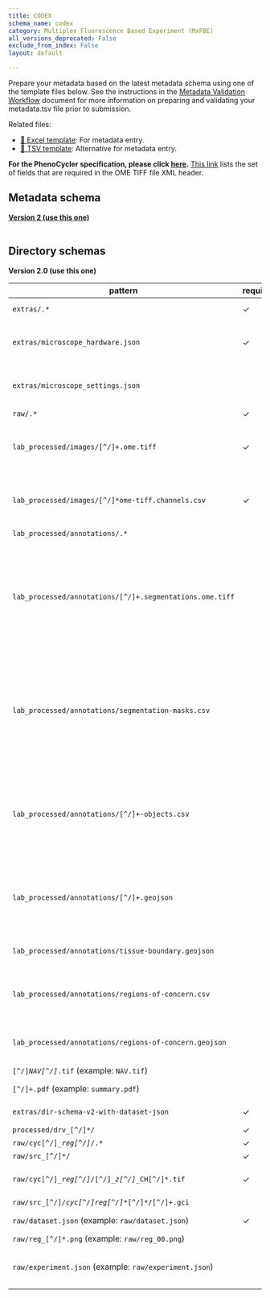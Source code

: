 ```yaml
---
title: CODEX
schema_name: codex
category: Multiplex Fluorescence Based Experiment (MxFBE)
all_versions_deprecated: False
exclude_from_index: False
layout: default

---
```

Prepare your metadata based on the latest metadata schema using one of the template files below. See the instructions in the [Metadata Validation Workflow](https://docs.google.com/document/d/1lfgiDGbyO4K4Hz1FMsJjmJd9RdwjShtJqFYNwKpbcZY) document for more information on preparing and validating your metadata.tsv file prior to submission.

Related files:


- [📝 Excel template](https://raw.githubusercontent.com/hubmapconsortium/dataset-metadata-spreadsheet/main/codex/latest/codex.xlsx): For metadata entry.
- [📝 TSV template](https://raw.githubusercontent.com/hubmapconsortium/dataset-metadata-spreadsheet/main/codex/latest/codex.tsv): Alternative for metadata entry.


**For the PhenoCycler specification, please click [here](https://hubmapconsortium.github.io/ingest-validation-tools/phenocycler/current/).** [This link](https://docs.google.com/spreadsheets/d/1YnmdTAA0Z9MKN3OjR3Sca8pz-LNQll91wdQoRPSP6Q4/edit#gid=0) lists the set of fields that are required in the OME TIFF file XML header.

## Metadata schema


<summary><a href="https://openview.metadatacenter.org/templates/https:%2F%2Frepo.metadatacenter.org%2Ftemplates%2F47c6071a-2ec7-46c1-94d9-6b5e2d7ac982"><b>Version 2 (use this one)</b></a></summary>



<br>

## Directory schemas
<summary><b>Version 2.0 (use this one)</b></summary>

| pattern | required? | description | dependent on |
| --- | --- | --- | --- |
| <code>extras\/.*</code> | ✓ | Folder for general lab-specific files related to the dataset. [Exists in all assays] |  |
| <code>extras\/microscope_hardware\.json</code> | ✓ | **[QA/QC]** A file generated by the micro-meta app that contains a description of the hardware components of the microscope. Email HuBMAP Consortium Help Desk <help@hubmapconsortium.org> if help is required in generating this document. |  |
| <code>extras\/microscope_settings\.json</code> |  | **[QA/QC]** A file generated by the micro-meta app that contains a description of the settings that were used to acquire the image data. Email HuBMAP Consortium Help Desk <help@hubmapconsortium.org> if help is required in generating this document. |  |
| <code>raw\/.*</code> | ✓ | This is a directory containing raw data. |  |
| <code>lab_processed\/images\/[^\/]+\.ome\.tiff</code> | ✓ | OME-TIFF file (multichannel, multi-layered) produced by the experiment. If compressed, must use loss-less compression algorithm. See the following link for the set of fields that are required in the OME TIFF file XML header. <https://docs.google.com/spreadsheets/d/1YnmdTAA0Z9MKN3OjR3Sca8pz-LNQll91wdQoRPSP6Q4/edit#gid=0> |  |
| <code>lab_processed\/images\/[^\/]*ome-tiff\.channels\.csv</code> | ✓ | This file should describe any processing that was done to generate the images in each channel of the accompanying OME TIFF. The file should contain one row per OME TIFF channel. Two columns should be booleans "is this a channel to use for nuclei segmentation"  and "is this a channel to use for cell segmentation". |  |
| <code>lab_processed\/annotations\/.*</code> |  | Directory containing segmentation masks. |  |
| <code>lab_processed\/annotations\/[^\/]+\.segmentations\.ome\.tiff</code> |  | The segmentation masks should be stored as multi-channel pyramidal OME TIFF bitmasks with one channel per mask, where a single mask contains all instances of a type of object (e.g., all cells, a class of FTUs, etc). The class of objects contained in the mask is documented in the segmentation-masks.csv file. Each individual object in a mask should be represented by a unique integer pixel value starting at 1, with 0 meaning background (e.g., all pixels belonging to the first instance of a T-cell have a value of 1, the pixels for the second instance of a T-cell have a value of 2, etc). The pixel values should be unique within a mask. FTUs and other structural elements should be captured the same way as cells with segmentation masks and the appropriate channel feature definitions. | lab_processed\/annotations\/.* |
| <code>lab_processed\/annotations\/segmentation-masks\.csv</code> |  | This file contains details about each mask, with one row per mask. Each column in this file contains details describing the mask (e.g., channel number, mask name, ontological ID, etc). Each mask is stored as a channel in the segmentations.ome.tiff file and the mask name should be ontologically based and linked to the ASCT+B table where possible. The number of rows in this file should equal the number of channels in the segmentations.ome.tiff. For example, one row in this file would ontologically describe cells, if the segmentations.ome.tiff file contained a mask of all cells. A minimum set of fields (required and optional) is included below. If multiple segmentations.ome.tiff files are used, this segmentation-masks.csv file should document the masks across all of the OME TIFF files. | lab_processed\/annotations\/.* |
| <code>lab_processed\/annotations\/[^\/]+-objects\.csv</code> |  | This is a matrix where each row describes an individual object (e.g., one row per cell in the case where a mask contains all cells) and columns are features (i.e., object type, marker intensity, classification strategies, etc). One file should be created per mask with the name of the mask prepended to the file name. For example, if there’s a cell segmentation map called “cells” then you would include a file called “cells-objects.csv” and that file would contain one row per cell in the “cells” mask and one column per feature, such as marker intensity and/or cell type. A minimum set of fields (required and optional) is included below. | lab_processed\/annotations\/.* |
| <code>lab_processed\/annotations\/[^\/]+\.geojson</code> |  | A GeoJSON file(s) containing the geometries of each object within a mask. For example, if the mask contains multiple FTUs, multiple cells, etc, each of the objects in the mask would be independently documented in the GeoJSON file. There would be a single GeoJSON file per mask and the name of the file should be the name of the mask. If this file is generated by QuPath, the coordinates will be in pixel units with the origin (0, 0) as the top left corner of the full-resolution image. | lab_processed\/annotations\/.* |
| <code>lab_processed\/annotations\/tissue-boundary\.geojson</code> |  | **[QA/QC]** If the boundaries of the tissue have been identified (e.g., by manual efforts), then the boundary geometry can be included as a GeoJSON file named “tissue-boundary.geojson”. | lab_processed\/annotations\/.* |
| <code>lab_processed\/annotations\/regions-of-concern\.csv</code> |  | This file and the associated GeoJSON file can be used to denote any regions in the image that may contain QA/QC concerns. For example, if there are folds in the tissue, the region of the fold can be highlighted. This file should contain one row per region and include documentation about the region and why it's being flagged. | lab_processed\/annotations\/.* |
| <code>lab_processed\/annotations\/regions-of-concern\.geojson</code> |  | This file and the associated CSV file can be used to denote any regions in the image that may contain QA/QC concerns. For example, if there are folds in the tissue, the region of the fold can be highlighted. This file should contain the geometric coordinates of each region being flagged. | lab_processed\/annotations\/.* |
| <code>[^\/]*NAV[^\/]*\.tif</code> (example: <code>NAV.tif</code>) |  | Navigational Image showing Region of Interest (Keyance Microscope only) |  |
| <code>[^\/]+\.pdf</code> (example: <code>summary.pdf</code>) |  | **[QA/QC]** PDF export of Powerpoint slide deck containing the Image Analysis Report |  |
| <code>extras\/dir-schema-v2-with-dataset-json</code> | ✓ | Empty file whose presence indicates the version of the directory schema in use |  |
| <code>processed\/drv_[^\/]*\/</code> | ✓ | Processed files produced by the Akoya software or alternative software. |  |
| <code>raw\/cyc[^\/]*_reg[^\/]*\/.*</code> | ✓ | Intermediary directory |  |
| <code>raw\/src_[^\/]*\/</code> | ✓ | Intermediary directory |  |
| <code>raw\/cyc[^\/]*_reg[^\/]*\/[^\/]*_z[^\/]*_CH[^\/]*\.tif</code> | ✓ | TIFF files produced by the experiment. General folder format: Cycle(n)_Region(n)_date; General file format: name_tileNumber(n)_zplaneNumber(n)_channelNumber(n) |  |
| <code>raw\/src_[^\/]*\/cyc[^\/]*_reg[^\/]*_[^\/]*\/[^\/]+\.gci</code> |  | Group Capture Information File (Keyance Microscope only) |  |
| <code>raw\/dataset\.json</code> (example: <code>raw/dataset.json</code>) | ✓ | Data processing parameters file. This will include additional CODEX specific metadata needed for the HIVE processing workflow. |  |
| <code>raw\/reg_[^\/]*\.png</code> (example: <code>raw/reg_00.png</code>) |  | Region overviews |  |
| <code>raw\/experiment\.json</code> (example: <code>raw/experiment.json</code>) |  | JSON file produced by the Akoya software which contains the metadata for the experiment, including the software version used, microscope parameters, channel names, pixel dimensions, etc. (required for HuBMAP pipeline) |  |

